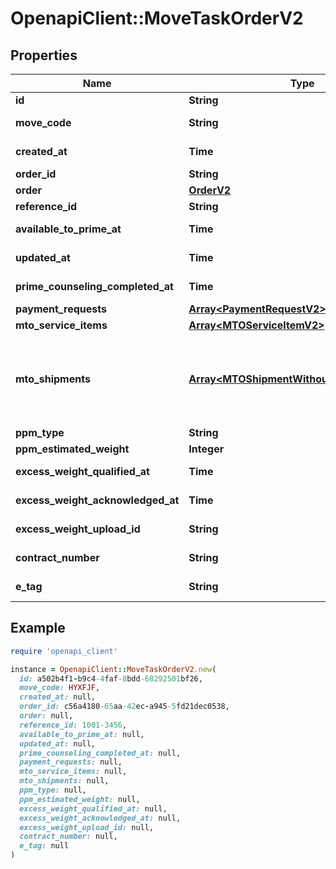 # OpenapiClient::MoveTaskOrderV2

## Properties

| Name | Type | Description | Notes |
| ---- | ---- | ----------- | ----- |
| **id** | **String** |  | [optional] |
| **move_code** | **String** |  | [optional][readonly] |
| **created_at** | **Time** |  | [optional][readonly] |
| **order_id** | **String** |  | [optional] |
| **order** | [**OrderV2**](OrderV2.md) |  | [optional] |
| **reference_id** | **String** |  | [optional] |
| **available_to_prime_at** | **Time** |  | [optional][readonly] |
| **updated_at** | **Time** |  | [optional][readonly] |
| **prime_counseling_completed_at** | **Time** |  | [optional][readonly] |
| **payment_requests** | [**Array&lt;PaymentRequestV2&gt;**](PaymentRequestV2.md) |  |  |
| **mto_service_items** | [**Array&lt;MTOServiceItemV2&gt;**](MTOServiceItemV2.md) |  |  |
| **mto_shipments** | [**Array&lt;MTOShipmentWithoutServiceItemsV2&gt;**](MTOShipmentWithoutServiceItemsV2.md) | A list of shipments without their associated service items. |  |
| **ppm_type** | **String** |  | [optional] |
| **ppm_estimated_weight** | **Integer** |  | [optional] |
| **excess_weight_qualified_at** | **Time** |  | [optional][readonly] |
| **excess_weight_acknowledged_at** | **Time** |  | [optional][readonly] |
| **excess_weight_upload_id** | **String** |  | [optional][readonly] |
| **contract_number** | **String** |  | [optional][readonly] |
| **e_tag** | **String** |  | [optional][readonly] |

## Example

```ruby
require 'openapi_client'

instance = OpenapiClient::MoveTaskOrderV2.new(
  id: a502b4f1-b9c4-4faf-8bdd-68292501bf26,
  move_code: HYXFJF,
  created_at: null,
  order_id: c56a4180-65aa-42ec-a945-5fd21dec0538,
  order: null,
  reference_id: 1001-3456,
  available_to_prime_at: null,
  updated_at: null,
  prime_counseling_completed_at: null,
  payment_requests: null,
  mto_service_items: null,
  mto_shipments: null,
  ppm_type: null,
  ppm_estimated_weight: null,
  excess_weight_qualified_at: null,
  excess_weight_acknowledged_at: null,
  excess_weight_upload_id: null,
  contract_number: null,
  e_tag: null
)
```

